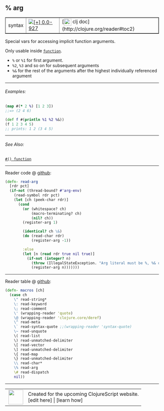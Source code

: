 ## % arg



 <table border="1">
<tr>
<td>syntax</td>
<td><a href="https://github.com/cljsinfo/cljs-api-docs/tree/0.0-927"><img valign="middle" alt="[+] 0.0-927" title="Added in 0.0-927" src="https://img.shields.io/badge/+-0.0--927-lightgrey.svg"></a> </td>
<td>
[<img height="24px" valign="middle" src="http://i.imgur.com/1GjPKvB.png"> clj doc](http://clojure.org/reader#toc2)
</td>
</tr>
</table>



Special vars for accessing implicit function arguments.

Only usable inside [`function`][doc:syntax/function].

- `%` or `%1` for first argument.
- `%2`, `%3` and so on for subsequent arguments
- `%&` for the rest of the arguments after the highest individually referenced argument

[doc:syntax/function]:../syntax/function.md

---

###### Examples:

```clj
(map #(* 2 %) [1 2 3])
;;=> (2 4 6)

(def f #(println %1 %2 %&))
(f 1 2 3 4 5)
;; prints: 1 2 (3 4 5)
```



---

###### See Also:

[`#() function`](../syntax/function.md)<br>

---





Reader code @ [github](https://github.com/clojure/tools.reader/blob/tools.reader-0.7.6/src/main/clojure/clojure/tools/reader.clj#L356-L375):

```clj
(defn- read-arg
  [rdr pct]
  (if-not (thread-bound? #'arg-env)
    (read-symbol rdr pct)
    (let [ch (peek-char rdr)]
      (cond
        (or (whitespace? ch)
            (macro-terminating? ch)
            (nil? ch))
        (register-arg 1)

        (identical? ch \&)
        (do (read-char rdr)
            (register-arg -1))

        :else
        (let [n (read rdr true nil true)]
          (if-not (integer? n)
            (throw (IllegalStateException. "Arg literal must be %, %& or %integer"))
            (register-arg n)))))))
```

<!--
Repo - tag - source tree - lines:

 <pre>
tools.reader @ tools.reader-0.7.6
└── src
    └── main
        └── clojure
            └── clojure
                └── tools
                    └── <ins>[reader.clj:356-375](https://github.com/clojure/tools.reader/blob/tools.reader-0.7.6/src/main/clojure/clojure/tools/reader.clj#L356-L375)</ins>
</pre>
-->

---
Reader table @ [github](https://github.com/clojure/tools.reader/blob/tools.reader-0.7.6/src/main/clojure/clojure/tools/reader.clj#L543-L562):

```clj
(defn- macros [ch]
  (case ch
    \" read-string*
    \: read-keyword
    \; read-comment
    \' (wrapping-reader 'quote)
    \@ (wrapping-reader 'clojure.core/deref)
    \^ read-meta
    \` read-syntax-quote ;;(wrapping-reader 'syntax-quote)
    \~ read-unquote
    \( read-list
    \) read-unmatched-delimiter
    \[ read-vector
    \] read-unmatched-delimiter
    \{ read-map
    \} read-unmatched-delimiter
    \\ read-char*
    \% read-arg
    \# read-dispatch
    nil))
```

<!--
Repo - tag - source tree - lines:

 <pre>
tools.reader @ tools.reader-0.7.6
└── src
    └── main
        └── clojure
            └── clojure
                └── tools
                    └── <ins>[reader.clj:543-562](https://github.com/clojure/tools.reader/blob/tools.reader-0.7.6/src/main/clojure/clojure/tools/reader.clj#L543-L562)</ins>
</pre>
-->

---



 <table>
<tr><td>
<img valign="middle" align="right" width="48px" src="http://i.imgur.com/Hi20huC.png">
</td><td>
Created for the upcoming ClojureScript website.<br>
[edit here] | [learn how]
</td></tr></table>

[edit here]:https://github.com/cljsinfo/cljs-api-docs/blob/master/cljsdoc/syntax/arg.cljsdoc
[learn how]:https://github.com/cljsinfo/cljs-api-docs/wiki/cljsdoc-files

<!--

This information was too distracting to show to readers, but I'll leave it
commented here since it is helpful to:

- pretty-print the data used to generate this document
- and show how to retrieve that data



The API data for this symbol:

```clj
{:description "Special vars for accessing implicit function arguments.\n\nOnly usable inside [doc:syntax/function].\n\n- `%` or `%1` for first argument.\n- `%2`, `%3` and so on for subsequent arguments\n- `%&` for the rest of the arguments after the highest individually referenced argument",
 :ns "syntax",
 :name "arg",
 :history [["+" "0.0-927"]],
 :type "syntax",
 :related ["syntax/function"],
 :full-name-encode "syntax/arg",
 :extra-sources ({:code "(defn- read-arg\n  [rdr pct]\n  (if-not (thread-bound? #'arg-env)\n    (read-symbol rdr pct)\n    (let [ch (peek-char rdr)]\n      (cond\n        (or (whitespace? ch)\n            (macro-terminating? ch)\n            (nil? ch))\n        (register-arg 1)\n\n        (identical? ch \\&)\n        (do (read-char rdr)\n            (register-arg -1))\n\n        :else\n        (let [n (read rdr true nil true)]\n          (if-not (integer? n)\n            (throw (IllegalStateException. \"Arg literal must be %, %& or %integer\"))\n            (register-arg n)))))))",
                  :title "Reader code",
                  :repo "tools.reader",
                  :tag "tools.reader-0.7.6",
                  :filename "src/main/clojure/clojure/tools/reader.clj",
                  :lines [356 375]}
                 {:code "(defn- macros [ch]\n  (case ch\n    \\\" read-string*\n    \\: read-keyword\n    \\; read-comment\n    \\' (wrapping-reader 'quote)\n    \\@ (wrapping-reader 'clojure.core/deref)\n    \\^ read-meta\n    \\` read-syntax-quote ;;(wrapping-reader 'syntax-quote)\n    \\~ read-unquote\n    \\( read-list\n    \\) read-unmatched-delimiter\n    \\[ read-vector\n    \\] read-unmatched-delimiter\n    \\{ read-map\n    \\} read-unmatched-delimiter\n    \\\\ read-char*\n    \\% read-arg\n    \\# read-dispatch\n    nil))",
                  :title "Reader table",
                  :repo "tools.reader",
                  :tag "tools.reader-0.7.6",
                  :filename "src/main/clojure/clojure/tools/reader.clj",
                  :lines [543 562]}),
 :examples [{:id "d17825",
             :content "```clj\n(map #(* 2 %) [1 2 3])\n;;=> (2 4 6)\n\n(def f #(println %1 %2 %&))\n(f 1 2 3 4 5)\n;; prints: 1 2 (3 4 5)\n```"}],
 :full-name "syntax/arg",
 :display "% arg",
 :clj-doc "http://clojure.org/reader#toc2"}

```

Retrieve the API data for this symbol:

```clj
;; from Clojure REPL
(require '[clojure.edn :as edn])
(-> (slurp "https://raw.githubusercontent.com/cljsinfo/cljs-api-docs/catalog/cljs-api.edn")
    (edn/read-string)
    (get-in [:symbols "syntax/arg"]))
```

-->
